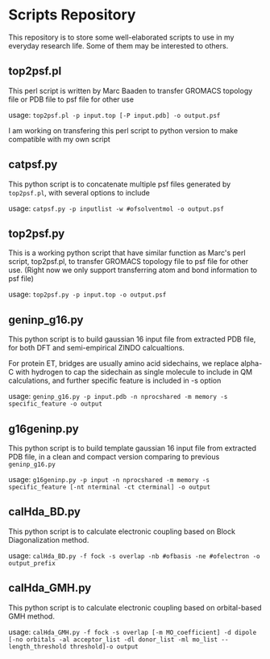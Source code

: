 # Scripts Repository
This repository is to store some well-elaborated scripts to use in my everyday research life. Some of them may be
interested to others.

## top2psf.pl
This perl script is written by Marc Baaden to transfer GROMACS topology file or PDB file to psf file for other use

usage: `top2psf.pl -p input.top [-P input.pdb] -o output.psf`

I am working on transfering this perl script to python version to make compatible with my own script

## catpsf.py
This python script is to concatenate multiple psf files generated by `top2psf.pl`, with several options to include

usage: `catpsf.py -p inputlist -w #ofsolventmol -o output.psf`

## top2psf.py
This is a working python script that have similar function as Marc's perl script, top2psf.pl, to transfer GROMACS topology file to psf file for
other use. (Right now we only support transferring atom and bond information to psf file)

usage: `top2psf.py -p input.top -o output.psf`

## geninp_g16.py
This python script is to build gaussian 16 input file from extracted PDB file, for both DFT and semi-empirical ZINDO
calcualtions. 

For protein ET, bridges are usually amino acid sidechains, we replace alpha-C with hydrogen to cap the sidechain as
single molecule to include in QM calculations, and further specific feature is included in -s option

usage: `geninp_g16.py -p input.pdb -n nprocshared -m memory -s specific_feature -o output` 

## g16geninp.py
This python script is to build template gaussian 16 input file from extracted PDB file, in a clean and compact version comparing to previous
`geninp_g16.py`

usage: `g16geninp.py -p input -n nprocshared -m memory -s specific_feature [-nt nterminal -ct cterminal] -o output`

## calHda_BD.py
This python script is to calculate electronic coupling based on Block Diagonalization method.

usage: `calHda_BD.py -f fock -s overlap -nb #ofbasis -ne #ofelectron -o output_prefix`

## calHda_GMH.py
This python script is to calculate electronic coupling based on orbital-based GMH method.

usage: `calHda_GMH.py -f fock -s overlap [-m MO_coefficient] -d dipole [-no orbitals -al acceptor_list -dl donor_list -ml mo_list --length_threshold threshold]-o output`
